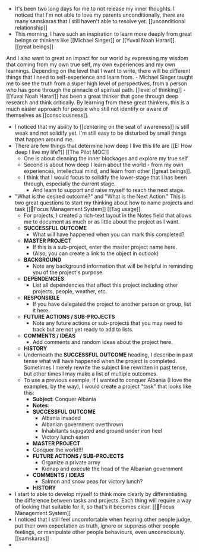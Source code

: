 - It's been two long days for me to not release my inner thoughts. I noticed that I'm not able to love my parents unconditionally, there are many samskaras that I still haven't able to resolve yet. [[unconditional relationship]]
- This morning, I have such an inspiration to learn more deeply from great beings or thinkers like [[Michael Singer]] or [[Yuval Noah Harari]]. [[great beings]]

And I also want to great an impact for our world by expressing my wisdom that coming from my own true self, my own experiences and my own learnings. Depending on the level that I want to write, there will be different things that I need to self-experience and learn from.
    - Michael Singer taught me to see the truth from a super high level of perspectives, from a person who has gone through the pinnacle of spiritual path. [[level of thinking]]
    - [[Yuval Noah Harari]] has been a great thinker that gone through deep research and think critically. By learning from these great thinkers, this is a much easier approach for people who still not identify or aware of themselves as [[consciousness]].
- I noticed that my ability to [[centering on the seat of awareness]] is still weak and not solidify yet. I'm still easy to be disturbed by small things that happen around me.
- There are few things that determine how deep I live this life are [[E: How deep I live my life?]] [[The Pilot MOC]]
    - One is about cleaning the inner blockages and explore my true self
    - Second is about how deep I learn about the world - from my own experiences, intellectual mind, and learn from other [[great beings]].
    - I think that I would focus to solidify the lower-stage that I has been through, especially the current stage.
        - And learn to support and raise myself to reach the next stage.
- "What is the desired outcome?" and "What is the Next Action." This is two great questions to start my thinking about how to name projects and task [[🌲Focus Management System]] [[Tag usage]]
    - For projects, I created a rich-text layout in the Notes field that allows me to document as much or as little about the project as I want.
    - **SUCCESSFUL OUTCOME**
        - What will have happened when you can mark this completed?
    - **MASTER PROJECT**
        - If this is a sub-project, enter the master project name here.
        - (Also, you can create a link to the object in outlook)
    - **BACKGROUND**
        - Note any background information that will be helpful in reminding you of the project's purpose.
    - **DEPENDENCIES**
        - List all dependencies that affect this project including other projects, people, weather, etc.
    - **RESPONSIBLE**
        - If you have delegated the project to another person or group, list it here.
    - **FUTURE ACTIONS / SUB-PROJECTS**
        - Note any future actions or sub-projects that you may need to track but are not yet ready to add to lists.
    - **COMMENTS / IDEAS**
        - Add comments and random ideas about the project here.
    - **HISTORY**
    - Underneath the **SUCCESSFUL OUTCOME** heading, I describe in past tense what will have happened when the project is completed. Sometimes I merely rewrite the subject line rewritten in past tense, but other times I may make a list of multiple outcomes.
    - To use a previous example, if I wanted to conquer Albania (I love the examples, by the way), I would create a project "task" that looks like this:
        - **Subject**: Conquer Albania
        - **Notes**:
        - **SUCCESSFUL OUTCOME**
            - Albania invaded
            - Albanian government overthrown
            - Inhabitants sujugated and ground under iron heel
            - Victory lunch eaten
        - **MASTER PROJECT**
        - Conquer the world!!!
        - **FUTURE ACTIONS / SUB-PROJECTS**
            - Organize a private army
            - Kidnap and execute the head of the Albanian government
        - **COMMENTS / IDEAS**
            - Salmon and snow peas for victory lunch?
        - **HISTORY**
- I start to able to develop myself to think more clearly by differentiating the difference between tasks and projects. Each thing will require a way of looking that suitable for it, so that's it becomes clear.  [[🌲Focus Management System]]
- I noticed that I still feel uncomfortable when hearing other people judge, put their own expectation as truth, ignore or suppress other people feelings, or manipulate other people behaviours, even unconsciously. [[samskaras]]
- 
